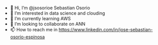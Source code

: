 - 👋 Hi, I’m @jsosorioe Sebastian Osorio
- 👀 I’m interested in data science and clouding
- 🌱 I’m currently learning AWS
- 💞️ I’m looking to collaborate on ANN
- 📫 How to reach me in https://www.linkedin.com/in/jose-sebastian-osorio-espinosa

<!---
jsosorioe/jsosorioe is a ✨ special ✨ repository because its `README.md` (this file) appears on your GitHub profile.
You can click the Preview link to take a look at your changes.
--->
